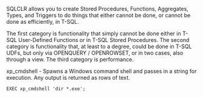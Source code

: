 SQLCLR allows you to create Stored Procedures, Functions, Aggregates, Types, and Triggers to do things that either cannot be done, or cannot be done as efficiently, in T-SQL.

The first category is functionality that simply cannot be done either in T-SQL User-Defined Functions or in T-SQL Stored Procedures. The second category is functionality that, at least to a degree, could be done in T-SQL UDFs, but only via OPENQUERY / OPENROWSET, or in two cases, also through a view. The third category is performance.



xp_cmdshell - Spawns a Windows command shell and passes in a string for execution. Any output is returned as rows of text.

```
EXEC xp_cmdshell 'dir *.exe'; 
```
